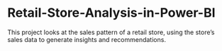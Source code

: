 # Retail-Store-Analysis-in-Power-BI

This project looks at the sales pattern of a retail store, using the store’s sales data to generate insights and recommendations.
